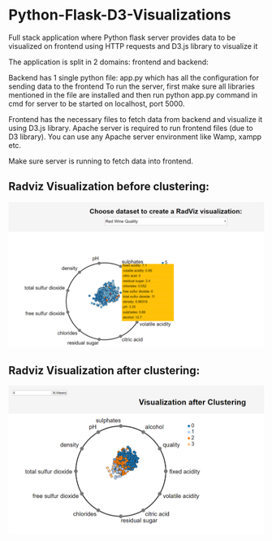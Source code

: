 # Python-Flask-D3-Visualizations
Full stack application where Python flask server provides data to be visualized on frontend using HTTP requests and D3.js library to visualize it

The application is split in 2 domains: frontend and backend:

Backend has 1 single python file: app.py which has all the configuration for sending data to the frontend
To run the server, first make sure all libraries mentioned in the file are installed and then run python app.py command in cmd for server to be started on localhost, port 5000.

Frontend has the necessary files to fetch data from backend and visualize it using D3.js library.
Apache server is required to run frontend files (due to D3 library). You can use any Apache server environment like Wamp, xampp etc.

Make sure server is running to fetch data into frontend.

## Radviz Visualization before clustering:

![alt text](https://raw.githubusercontent.com/shahaadesh5/Python-Flask-D3-Visualizations/master/screenshots/visualization.PNG)

## Radviz Visualization after clustering:

![alt text](https://raw.githubusercontent.com/shahaadesh5/Python-Flask-D3-Visualizations/master/screenshots/visualization2.PNG)
